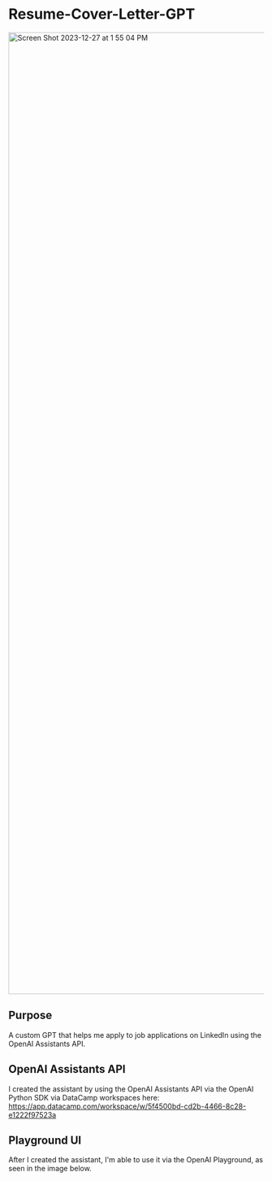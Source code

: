 # Resume-Cover-Letter-GPT
<img width="1892" alt="Screen Shot 2023-12-27 at 1 55 04 PM" src="https://github.com/scarnyc/Resume-Cover-Letter-GPT/assets/47287222/21c51412-c3c2-431d-8e86-fa657cff8d91">

## Purpose
A custom GPT that helps me apply to job applications on LinkedIn using the OpenAI Assistants API.

## OpenAI Assistants API
I created the assistant by using the OpenAI Assistants API via the OpenAI Python SDK via DataCamp workspaces here: https://app.datacamp.com/workspace/w/5f4500bd-cd2b-4466-8c28-e1222f97523a

## Playground UI
After I created the assistant, I'm able to use it via the OpenAI Playground, as seen in the image below.

